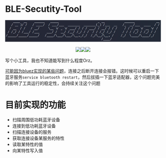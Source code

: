 # BLE-Secutity-Tool

![](logo.jpg)

<p align="center"><img src=" https://img.shields.io/badge/Python-3.9-blue "><img src=" https://img.shields.io/badge/pip-bleak-blue "><img src=" https://img.shields.io/badge/Tested on-Kali 2022.1-green "></p>

写个小工具，我也不知道能写到什么程度Orz。

[可能因为bluez实现的某些问题](https://github.com/bluez/bluez/issues/219)，连接之后断开连接会报错。这时候可以重启一下蓝牙服务`service bluetooth restart`，然后拔插一下蓝牙适配器，这个问题完美的影响了工具运行的稳定性，会持续关注这个问题

# 目前实现的功能

- 扫描周围低功耗蓝牙设备
- 连接到低功耗蓝牙设备
- 扫描连接设备的服务
- 获取连接设备某服务的特性
- 读取某特性的值
- 向某特性写入值




